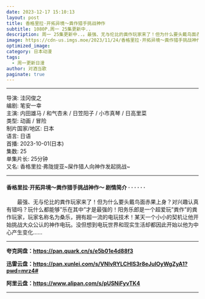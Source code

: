 ```yaml
---
date: 2023-12-17 15:10:13
layout: post
title: 香格里拉·开拓异境～粪作猎手挑战神作
subtitle: 1080P.周一 25集更新中..
description: 周一 25集更新中..。最强、无与伦比的粪作玩家来了！但为什么要头戴鸟面赤果上身？对兴趣认真有错吗？玩什么都能够”乐在其中”才是最强的！阳务乐郎是一个超爱玩”粪作”的粪作玩家，玩家名称名为桑乐...
image: https://cdn-us.imgs.moe/2023/11/24/香格里拉·开拓异境～粪作猎手挑战神作_yn4WSxdYWl.webp
optimized_image: 
category: 日本动漫
tags:
  - 周一更新日漫
author: 对酒当歌
paginate: true
---
```


---

导演: 洼冈俊之  
编剧: 笔安一幸  
主演: 内田雄马 / 和气杏未 / 日笠阳子 / 小市真琴 / 日高里菜  
类型: 动画 / 冒险  
制片国家/地区: 日本  
语言: 日语  
首播: 2023-10-01(日本)  
集数: 25  
单集片长: 25分钟  
又名: 香格里拉·弗陇提亚~屎作猎人向神作发起挑战~  

---

#### 香格里拉·开拓异境～粪作猎手挑战神作～ 剧情简介 · · · · · ·

　　最强、无与伦比的粪作玩家来了！但为什么要头戴鸟面赤果上身？对兴趣认真有错吗？玩什么都能够”乐在其中”才是最强的！阳务乐郎是一个超爱玩”粪作”的粪作玩家，玩家名称名为桑乐，拥有超一流的电玩技术！某天一个小小的契机让他开始挑战大众公认的神作电玩。没但想到电玩世界和现实生活却都因此开始以他为中心产生变化……

---

**夸克网盘：<https://pan.quark.cn/s/e5b01e4d88f3>**

**迅雷云盘：<https://pan.xunlei.com/s/VNlvRYLCHlS3r8eJulOyWgZyA1?pwd=mrz4#>**

**阿里云盘：<https://www.alipan.com/s/pUSNiFyvTK4>**

---
